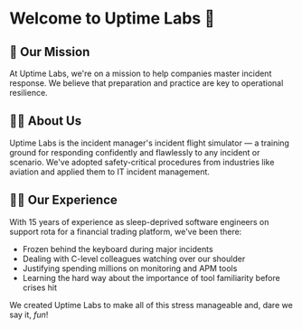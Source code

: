 # Welcome to Uptime Labs 👋

## 🚀 Our Mission

At Uptime Labs, we're on a mission to help companies master incident response. We believe that preparation and practice are key to operational resilience.

## 🙋‍♀️ About Us

Uptime Labs is the incident manager's incident flight simulator — a training ground for responding confidently and flawlessly to any incident or scenario. We've adopted safety-critical procedures from industries like aviation and applied them to IT incident management.

## 👩‍💻 Our Experience

With 15 years of experience as sleep-deprived software engineers on support rota for a financial trading platform, we've been there:

- Frozen behind the keyboard during major incidents
- Dealing with C-level colleagues watching over our shoulder
- Justifying spending millions on monitoring and APM tools
- Learning the hard way about the importance of tool familiarity before crises hit

We created Uptime Labs to make all of this stress manageable and, dare we say it, *fun*!
